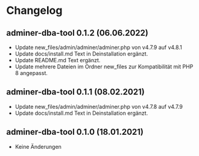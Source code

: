 # Changelog
## adminer-dba-tool 0.1.2 (06.06.2022)
- Update new_files/admin/adminer/adminer.php von v4.7.9 auf v4.8.1
- Update docs/install.md Text in Deinstallation ergänzt.
- Update README.md Text ergänzt.
- Update mehrere Dateien im Ordner new_files zur Kompatibilität mit PHP 8 angepasst. 
## adminer-dba-tool 0.1.1 (08.02.2021)
- Update new_files/admin/adminer/adminer.php von v4.7.8 auf v4.7.9
- Update docs/install.md Text in Deinstallation ergänzt.
## adminer-dba-tool 0.1.0 (18.01.2021)
- Keine Änderungen
